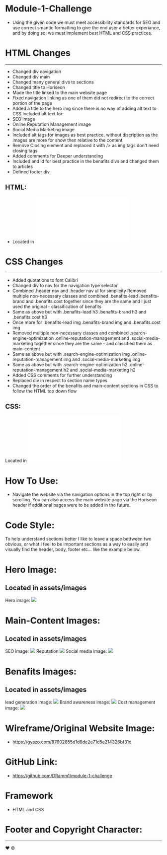 # Module-1-Challenge 
- Using the given code we must meet accessibility standards for SEO and use correct smantic formatting to give the end user a better experiance, and by doing so, we must implement best HTML and CSS practices.

# HTML Changes
------------
- Changed div navigation
- Changed div main
- Changed many general divs to sections
- Changed title to Horiseon
- Made the title linked to the main website page
- Fixed navigation linking as one of them did not redirect to the correct portion of the page
- Added a title to the hero img since there is no way of adding alt text to CSS
Included alt text for:
- SEO image
- Online Reputation Management image
- Social Media Marketing image
- Included alt tags for images as best practice, without discription as the images are more for show then relative to the content
- Remove Closing </img> element and replaced it with /> as img tags don't need closing tags
- Added comments for Deeper understanding
- Included and id for best practice in the benafits divs and changed them to articles
- Defined footer div

HTML:
-----
- Located in ![](index.html)


# CSS Changes
-----------
- Added quotations to font Calibri
- Changed div to nav for the navigation type selector
- Combined .header nav and .header nav ul for simplicity
Removed multiple non-necessary classes and combined .benafits-lead .benafits-brand and .benafits.cost together since they are the same and I just used the original - classification of benafits
- Same as above but with .benafits-lead h3 .benafits-brand h3 and .benafits.cost h3
- Once more for .benafits-lead img .benafits-brand img and .benafits.cost img
- Removed multiple non-necessary classes and combined .search-engine-optimization .online-reputation-management and .social-media-marketing together since they are the same - and classified them as main-content
- Same as above but with .search-engine-optimization img .online-reputation-management img and .social-media-marketing img
- Same as above but with .search-engine-optimization h2 .online-reputation-management h2 and .social-media-marketing h2
- Added CSS comments for further understanding
- Replaced div in respect to section name types
- Changed the order of the benafits and main-content sections in CSS to follow the HTML top down flow

CSS:
----
Located in ![](assets/css/style.css)


# How To Use:
- Navigate the website via the navigation options in the top right or by scrolling. You can also access the main website page via the Horiseon header if additional pages were to be added in the future.


# Code Style:
To help understand sections better I like to leave a space bettween two obvious, or what I feel to be important sections as a way to easily and visually find the header, body, footer etc... like the example below. 
</head>
<!-- End Head and HTML Requisites -->

<!-- Body -->
<body>

# Hero Image:
Located in assets/images
------------------------
Hero image: ![](assets/images/digital-marketing-meeting.jpg)

# Main-Content Images:
Located in assets/images
------------------------
SEO image: ![](assets/search-engine-optimization.jpg)
Reputation ![](assets/online-reputation-management.jpg)
Social media image: ![](assets/social-media-marketing.jpg)

# Benafits Images: 
Located in assets/images
------------------------
lead generation image: ![](assets/lead-generation.png)
Brand awareness image: ![](assets/brand-awareness.png)
Cost management image: ![](assets/cost-management.png)

# Wireframe/Original Website Image:
- https://gyazo.com/87602855d1d8de2e71d5e214326bf31d

# GitHub Link:
- https://github.com/DRamm1/module-1-challenge

# Framework
- HTML and CSS

# Footer and Copyright Character:
-------------------
❤️ ©

